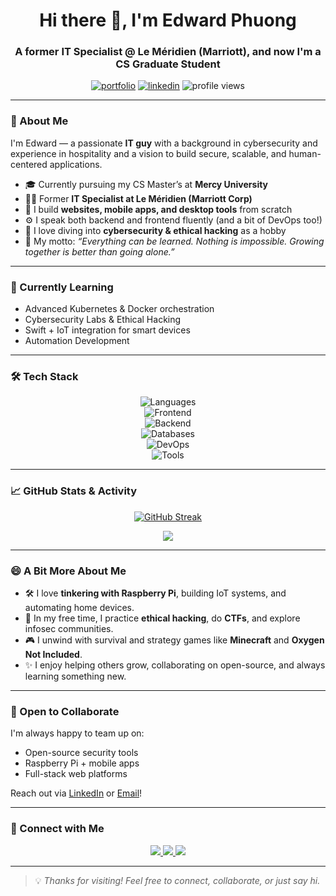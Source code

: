 <!-- README.md for GitHub Profile -->

<h1 align="center">Hi there 👋, I'm Edward Phuong</h1>
<h3 align="center">A former IT Specialist @ Le Méridien (Marriott), and now I'm a CS Graduate Student</h3>

<p align="center">
  <a href="https://edwardphuong-portfolio.vercel.app/" target="_blank"><img src="https://img.shields.io/badge/Portfolio-Visit-0A66C2?style=for-the-badge&logo=vercel&logoColor=white" alt="portfolio" /></a>
  <a href="https://www.linkedin.com/in/phuluongphuong/" target="_blank"><img src="https://img.shields.io/badge/LinkedIn-Connect-0A66C2?style=for-the-badge&logo=linkedin&logoColor=white" alt="linkedin" /></a>
  <img src="https://komarev.com/ghpvc/?username=YourUsername&style=for-the-badge&color=blue" alt="profile views" />
</p>

---

### 🌟 About Me

I'm Edward — a passionate **IT guy** with a background in cybersecurity and experience in hospitality and a vision to build secure, scalable, and human-centered applications.

- 🎓 Currently pursuing my CS Master’s at **Mercy University**  
- 🧑‍💻 Former **IT Specialist at Le Méridien (Marriott Corp)**  
- 🧰 I build **websites, mobile apps, and desktop tools** from scratch  
- ⚙️ I speak both backend and frontend fluently (and a bit of DevOps too!)  
- 🔐 I love diving into **cybersecurity & ethical hacking** as a hobby  
- 💬 My motto: *“Everything can be learned. Nothing is impossible. Growing together is better than going alone.”*

---

### 🧠 Currently Learning
- Advanced Kubernetes & Docker orchestration
- Cybersecurity Labs & Ethical Hacking
- Swift + IoT integration for smart devices
- Automation Development
---

### 🛠️ Tech Stack

<p align="center">
  <!-- Programming Languages -->
  <img src="https://skillicons.dev/icons?i=python,java,js,ts,swift" alt="Languages" /><br>
  <!-- Frontend -->
  <img src="https://skillicons.dev/icons?i=react,nextjs,tailwind,html,css" alt="Frontend" /><br>
  <!-- Backend -->
  <img src="https://skillicons.dev/icons?i=django,nodejs,flask,express" alt="Backend" /><br>
  <!-- Database -->
  <img src="https://skillicons.dev/icons?i=postgres,mysql,mongodb,supabase" alt="Databases" /><br>
  <!-- DevOps -->
  <img src="https://skillicons.dev/icons?i=docker,git,github,vscode,vercel,linux" alt="DevOps" /><br>
  <!-- Other -->
  <img src="https://skillicons.dev/icons?i=raspberrypi,figma" alt="Tools" />
</p>

---

### 📈 GitHub Stats & Activity

<p align="center">
  <a href="https://git.io/streak-stats">
    <img src="https://streak-stats.demolab.com?user=EoCiMrEo&theme=tokyonight&hide_border=true" alt="GitHub Streak" />
  </a>
</p>

<p align="center">
  <a href="https://github.com/ashutosh00710/github-readme-activity-graph">
    <img src="https://github-readme-activity-graph.vercel.app/graph?username=EoCiMrEo&bg_color=1a1b27&color=9ae5ff&line=00cfff&point=ffffff&area=true&hide_border=true" />
  </a>
</p>

---

### 😄 A Bit More About Me

- 🛠 I love **tinkering with Raspberry Pi**, building IoT systems, and automating home devices.
- 🧠 In my free time, I practice **ethical hacking**, do **CTFs**, and explore infosec communities.
- 🎮 I unwind with survival and strategy games like **Minecraft** and **Oxygen Not Included**.
- ✨ I enjoy helping others grow, collaborating on open-source, and always learning something new.

---

### 🤝 Open to Collaborate
I'm always happy to team up on:
- Open-source security tools
- Raspberry Pi + mobile apps
- Full-stack web platforms

Reach out via [LinkedIn](https://www.linkedin.com/in/phuluongphuong/) or [Email](mailto:eocimreo@gmail.com)!

---

### 🔗 Connect with Me

<p align="center">
  <a href="https://edwardphuong-portfolio.vercel.app/" target="_blank">
    <img src="https://img.shields.io/badge/Portfolio-000000?style=for-the-badge&logo=vercel&logoColor=white" />
  </a>
  <a href="https://www.linkedin.com/in/phuluongphuong/" target="_blank">
    <img src="https://img.shields.io/badge/LinkedIn-0077B5?style=for-the-badge&logo=linkedin&logoColor=white" />
  </a>
  <a href="mailto:your.email@example.com" target="_blank">
    <img src="https://img.shields.io/badge/Email-D14836?style=for-the-badge&logo=gmail&logoColor=white" />
  </a>
</p>

---

> 💡 *Thanks for visiting! Feel free to connect, collaborate, or just say hi.*
